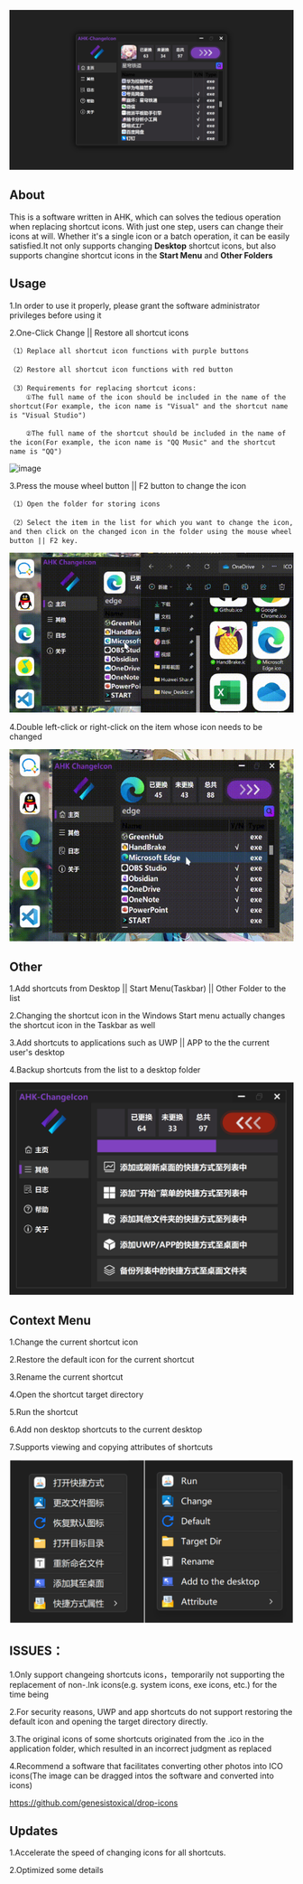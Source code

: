 ![image](https://github.com/iKineticate/AHK-ChangeIcon/blob/main/Introduction/AHK_ChangeIcon.png)

## About

This is a software written in AHK, which can solves the tedious operation when replacing shortcut icons. With just one step, users can change their icons at will. Whether it's a single icon or a batch operation, it can be easily satisfied.It not only supports changing **Desktop** shortcut icons, but also supports changine shortcut icons in the **Start Menu** and **Other Folders**

## Usage

1.In order to use it properly, please grant the software administrator privileges before using it

2.One-Click Change || Restore all shortcut icons

    （1）Replace all shortcut icon functions with purple buttons

    （2）Restore all shortcut icon functions with red button

    （3）Requirements for replacing shortcut icons:
        ①The full name of the icon should be included in the name of the shortcut(For example, the icon name is "Visual" and the shortcut name is "Visual Studio")

        ②The full name of the shortcut should be included in the name of the icon(For example, the icon name is "QQ Music" and the shortcut name is "QQ")

![image](https://github.com/iKineticate/AHK-ChangeIcon/blob/main/Introduction/Auto_Change.gif)

3.Press the mouse wheel button || F2 button to change the icon

    （1）Open the folder for storing icons

    （2）Select the item in the list for which you want to change the icon, and then click on the changed icon in the folder using the mouse wheel button || F2 key.

![image](https://github.com/iKineticate/AHK-ChangeIcon/blob/main/Introduction/MButtom&F2.gif)

4.Double left-click or right-click on the item whose icon needs to be changed

![image](https://github.com/iKineticate/AHK-ChangeIcon/blob/main/Introduction/LButtom&Menu.gif)

## Other

1.Add shortcuts from Desktop || Start Menu(Taskbar) || Other Folder to the list

2.Changing the shortcut icon in the Windows Start menu actually changes the shortcut icon in the Taskbar as well

3.Add shortcuts to applications such as UWP || APP to the the current user's desktop

4.Backup shortcuts from the list to a desktop folder

![image](https://github.com/iKineticate/AHK-ChangeIcon/blob/main/Introduction/Other.png)

## Context Menu

1.Change the current shortcut icon

2.Restore the default icon for the current shortcut

3.Rename the current shortcut

4.Open the shortcut target directory

5.Run the shortcut

6.Add non desktop shortcuts to the current desktop

7.Supports viewing and copying attributes of shortcuts

![image](https://github.com/iKineticate/AHK-ChangeIcon/blob/main/Introduction/Menu.jpg)

## ISSUES：

1.Only support changeing shortcuts icons，temporarily not supporting the replacement of non-.lnk icons(e.g. system icons, exe icons, etc.) for the time being

2.For security reasons, UWP and app shortcuts do not support restoring the default icon and opening the target directory directly.

3.The original icons of some shortcuts originated from the .ico in the application folder, which resulted in an incorrect judgment as replaced

4.Recommend a software that facilitates converting other photos into ICO icons(The image can be dragged intos the software and converted into icons)

https://github.com/genesistoxical/drop-icons

## Updates

1.Accelerate the speed of changing icons for all shortcuts.

2.Optimized some details
